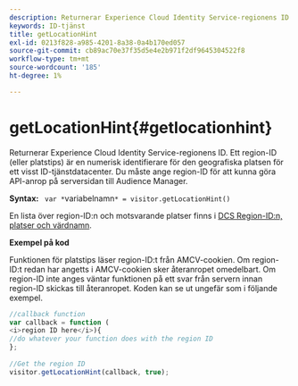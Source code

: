 ```yaml
---
description: Returnerar Experience Cloud Identity Service-regionens ID. Ett region-ID (eller platstips) är en numerisk identifierare för den geografiska platsen för ett visst ID-tjänstdatacenter. Du måste ange region-ID för att kunna göra API-anrop på serversidan till Audience Manager.
keywords: ID-tjänst
title: getLocationHint
exl-id: 0213f828-a985-4201-8a38-0a4b170ed057
source-git-commit: cb89ac70e37f35d5e4e2b971f2df9645304522f8
workflow-type: tm+mt
source-wordcount: '185'
ht-degree: 1%

---
```


# getLocationHint{#getlocationhint}

Returnerar Experience Cloud Identity Service-regionens ID. Ett region-ID (eller platstips) är en numerisk identifierare för den geografiska platsen för ett visst ID-tjänstdatacenter. Du måste ange region-ID för att kunna göra API-anrop på serversidan till Audience Manager.

**Syntax:** ` var *`variabelnamn`* = visitor.getLocationHint()`

En lista över region-ID:n och motsvarande platser finns i [DCS Region-ID:n, platser och värdnamn](https://experienceleague.adobe.com/docs/audience-manager/user-guide/api-and-sdk-code/dcs/dcs-api-reference/dcs-regions.html).

**Exempel på kod**

Funktionen för platstips läser region-ID:t från AMCV-cookien. Om region-ID:t redan har angetts i AMCV-cookien sker återanropet omedelbart. Om region-ID inte anges väntar funktionen på ett svar från servern innan region-ID skickas till återanropet. Koden kan se ut ungefär som i följande exempel.

```js
//callback function 
var callback = function ( 
<i>region ID here</i>){ 
//do whatever your function does with the region ID 
}; 
 
//Get the region ID 
visitor.getLocationHint(callback, true); 
```
